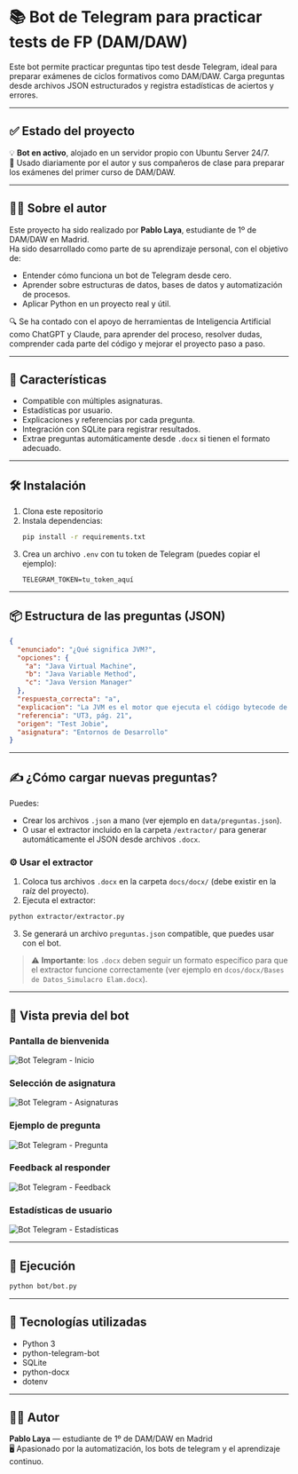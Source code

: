 
# 📚 Bot de Telegram para practicar tests de FP (DAM/DAW)

Este bot permite practicar preguntas tipo test desde Telegram, ideal para preparar exámenes de ciclos formativos como DAM/DAW. Carga preguntas desde archivos JSON estructurados y registra estadísticas de aciertos y errores.

---

## ✅ Estado del proyecto

💡 **Bot en activo**, alojado en un servidor propio con Ubuntu Server 24/7.  
📱 Usado diariamente por el autor y sus compañeros de clase para preparar los exámenes del primer curso de DAM/DAW.

---

## 👨‍🎓 Sobre el autor

Este proyecto ha sido realizado por **Pablo Laya**, estudiante de 1º de DAM/DAW en Madrid.  
Ha sido desarrollado como parte de su aprendizaje personal, con el objetivo de:

- Entender cómo funciona un bot de Telegram desde cero.
- Aprender sobre estructuras de datos, bases de datos y automatización de procesos.
- Aplicar Python en un proyecto real y útil.

🔍 Se ha contado con el apoyo de herramientas de Inteligencia Artificial como ChatGPT y Claude, para aprender del proceso, resolver dudas, comprender cada parte del código y mejorar el proyecto paso a paso.

---

## 🚀 Características

- Compatible con múltiples asignaturas.
- Estadísticas por usuario.
- Explicaciones y referencias por cada pregunta.
- Integración con SQLite para registrar resultados.
- Extrae preguntas automáticamente desde `.docx` si tienen el formato adecuado.

---

## 🛠️ Instalación

1. Clona este repositorio
2. Instala dependencias:
   ```bash
   pip install -r requirements.txt
   ```
3. Crea un archivo `.env` con tu token de Telegram (puedes copiar el ejemplo):
   ```
   TELEGRAM_TOKEN=tu_token_aquí
   ```

---

## 📦 Estructura de las preguntas (JSON)

```json
{
  "enunciado": "¿Qué significa JVM?",
  "opciones": {
    "a": "Java Virtual Machine",
    "b": "Java Variable Method",
    "c": "Java Version Manager"
  },
  "respuesta_correcta": "a",
  "explicacion": "La JVM es el motor que ejecuta el código bytecode de Java.",
  "referencia": "UT3, pág. 21",
  "origen": "Test Jobie",
  "asignatura": "Entornos de Desarrollo"
}
```

---

## ✍️ ¿Cómo cargar nuevas preguntas?

Puedes:
- Crear los archivos `.json` a mano (ver ejemplo en `data/preguntas.json`).
- O usar el extractor incluido en la carpeta `/extractor/` para generar automáticamente el JSON desde archivos `.docx`.

### ⚙️ Usar el extractor

1. Coloca tus archivos `.docx` en la carpeta `docs/docx/` (debe existir en la raíz del proyecto).
2. Ejecuta el extractor:

```bash
python extractor/extractor.py
```

3. Se generará un archivo `preguntas.json` compatible, que puedes usar con el bot.

> ⚠️ **Importante**: los `.docx` deben seguir un formato específico para que el extractor funcione correctamente (ver ejemplo en `dcos/docx/Bases de Datos_Simulacro Elam.docx`).

---

## 🧪 Vista previa del bot

### Pantalla de bienvenida
![Bot Telegram - Inicio](images/main_menu.png)

### Selección de asignatura
![Bot Telegram - Asignaturas](images/subject_options.png)

### Ejemplo de pregunta
![Bot Telegram - Pregunta](images/question_example.png)

### Feedback al responder
![Bot Telegram - Feedback](images/mistake_correction.png)

### Estadísticas de usuario
![Bot Telegram - Estadísticas](images/tests_statistics.png)

---

## 📡 Ejecución

```bash
python bot/bot.py
```

---

## 🤖 Tecnologías utilizadas

- Python 3
- python-telegram-bot
- SQLite
- python-docx
- dotenv

---

## 👨‍💻 Autor

**Pablo Laya** — estudiante de 1º de DAM/DAW en Madrid  
🖥️ Apasionado por la automatización, los bots de telegram y el aprendizaje continuo.
